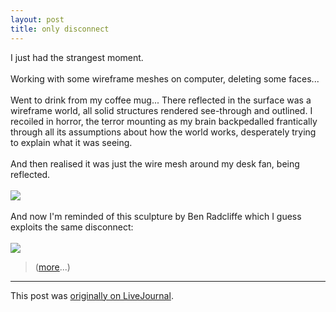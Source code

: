 ```yaml
---
layout: post
title: only disconnect
---
```


<div class="entry-item s2-entrytext">I just had the strangest moment.<br/><br/>Working with some wireframe meshes on computer, deleting some faces...<br/><br/>Went to drink from my coffee mug... There reflected in the surface was a wireframe world, all solid structures rendered see-through and outlined. I recoiled in horror, the terror mounting as my brain backpedalled frantically through all its assumptions about how the world works, desperately trying to explain what it was seeing.<br/><br/>And then realised it was just the wire mesh around my desk fan, being reflected.<br/><br/><img src="http://www.livingincomfort.com/images/medium/ec3speedosde_pic.jpg"/><br/><br/>And now I'm reminded of this sculpture by Ben Radcliffe which I guess exploits the same disconnect:<br/><br/><img src="http://news.windingroad.com/wp-content/uploads/2007/03/wireframe-subaru.jpg"/><blockquote>(<a href="http://news.windingroad.com/etc/wonder-woman-your-car-is-ready%E2%80%A6/" rel="nofollow">more</a>...)</blockquote></div><p><hr></p><p>This post was <a href="http://ferkeltongs.livejournal.com/6100.html">originally on LiveJournal</a>.</p>
